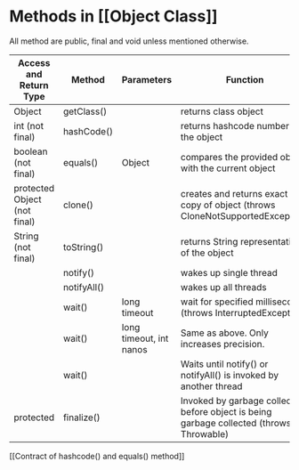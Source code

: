 # Methods in [[Object Class]]

All method are public, final and void unless mentioned otherwise.

| Access and Return Type       | Method      | Parameters              |Function                                                                                 |
|------------------------------|-------------|-------------------------|------------------------------------------------------------------------------------------|
| Object                       | getClass()  |                         | returns class object                                                                     |
| int (not final)              | hashCode()  |                         | returns hashcode number of the object                                                    |
| boolean (not final)          | equals()    | Object                  | compares the provided object with the current object                                     |
| protected Object (not final) | clone()     |                         | creates and returns exact copy of object (throws CloneNotSupportedException)             |
| String (not final)           | toString()  |                         | returns String representation of the object                                              |
|                              | notify()    |                         | wakes up single thread                                                                   |
|                              | notifyAll() |                         | wakes up all threads                                                                     |
|                              | wait()      | long timeout            | wait for specified milliseconds (throws InterruptedException)                            |
|                              | wait()      | long timeout, int nanos | Same as above. Only increases precision.                                                 |
|                              | wait()      |                         | Waits until notify() or notifyAll() is invoked by another thread                         |
| protected                    | finalize()  |                         | Invoked by garbage collector before object is being garbage collected (throws Throwable) |

[[Contract of hashcode() and equals() method]]
